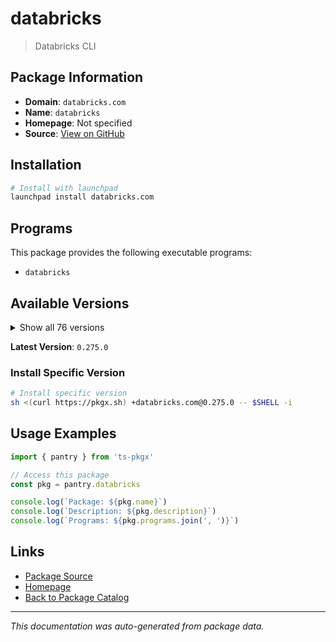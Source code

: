 # databricks

> Databricks CLI

## Package Information

- **Domain**: `databricks.com`
- **Name**: `databricks`
- **Homepage**: Not specified
- **Source**: [View on GitHub](https://github.com/pkgxdev/pantry/tree/main/projects/databricks.com/package.yml)

## Installation

```bash
# Install with launchpad
launchpad install databricks.com
```

## Programs

This package provides the following executable programs:

- `databricks`

## Available Versions

<details>
<summary>Show all 76 versions</summary>

- `0.275.0`, `0.274.0`, `0.273.0`, `0.272.0`, `0.271.0`
- `0.270.0`, `0.269.0`, `0.268.0`, `0.267.0`, `0.266.0`
- `0.265.0`, `0.264.2`, `0.264.1`, `0.264.0`, `0.263.0`
- `0.262.0`, `0.261.0`, `0.260.0`, `0.259.0`, `0.258.0`
- `0.257.0`, `0.256.0`, `0.255.0`, `0.254.0`, `0.253.0`
- `0.252.0`, `0.251.0`, `0.250.0`, `0.249.0`, `0.248.0`
- `0.247.1`, `0.247.0`, `0.246.0`, `0.245.0`, `0.244.0`
- `0.243.0`, `0.242.0`, `0.241.2`, `0.241.1`, `0.241.0`
- `0.240.0`, `0.239.1`, `0.239.0`, `0.238.0`, `0.237.0`
- `0.236.0`, `0.235.0`, `0.234.0`, `0.233.0`, `0.232.1`
- `0.232.0`, `0.231.0`, `0.230.0`, `0.229.0`, `0.228.1`
- `0.228.0`, `0.227.1`, `0.227.0`, `0.226.0`, `0.225.0`
- `0.224.1`, `0.224.0`, `0.223.2`, `0.223.1`, `0.223.0`
- `0.222.0`, `0.221.1`, `0.221.0`, `0.220.0`, `0.219.0`
- `0.218.1`, `0.218.0`, `0.217.1`, `0.217.0`, `0.216.0`
- `0.215.0`

</details>

**Latest Version**: `0.275.0`

### Install Specific Version

```bash
# Install specific version
sh <(curl https://pkgx.sh) +databricks.com@0.275.0 -- $SHELL -i
```

## Usage Examples

```typescript
import { pantry } from 'ts-pkgx'

// Access this package
const pkg = pantry.databricks

console.log(`Package: ${pkg.name}`)
console.log(`Description: ${pkg.description}`)
console.log(`Programs: ${pkg.programs.join(', ')}`)
```

## Links

- [Package Source](https://github.com/pkgxdev/pantry/tree/main/projects/databricks.com/package.yml)
- [Homepage](#)
- [Back to Package Catalog](../../package-catalog.md)

---

*This documentation was auto-generated from package data.*
